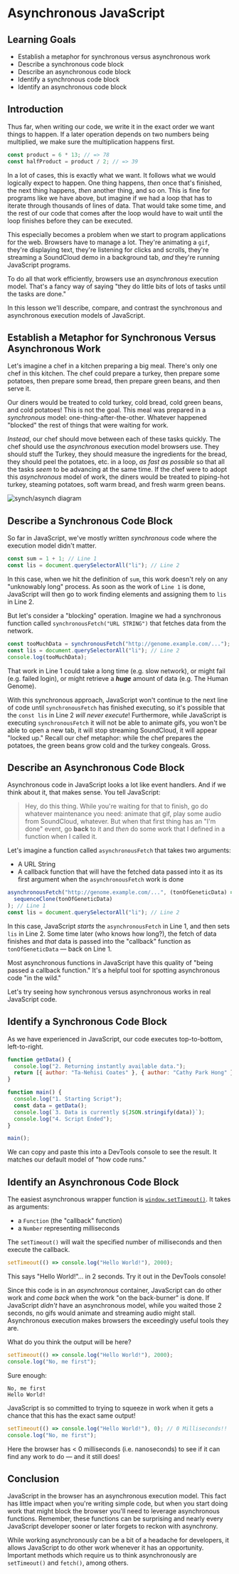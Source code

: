 # Asynchronous JavaScript

## Learning Goals

- Establish a metaphor for synchronous versus asynchronous work
- Describe a synchronous code block
- Describe an asynchronous code block
- Identify a synchronous code block
- Identify an asynchronous code block

## Introduction

Thus far, when writing our code, we write it in the exact order we want things
to happen. If a later operation depends on two numbers being multiplied, we make
sure the multiplication happens first.

```js
const product = 6 * 13; // => 78
const halfProduct = product / 2; // => 39
```

In a lot of cases, this is exactly what we want. It follows what we would
logically expect to happen. One thing happens, _then_ once that's finished, the
next thing happens, _then_ another thing, and so on. This is fine for programs
like we have above, but imagine if we had a loop that has to iterate through
thousands of lines of data. That would take some time, and the rest of our code
that comes after the loop would have to wait until the loop finishes before they
can be executed.

This especially becomes a problem when we start to program applications for the
web. Browsers have to manage a lot. They're animating a `gif`, they're
displaying text, they're listening for clicks and scrolls, they're streaming a
SoundCloud demo in a background tab, _and_ they're running JavaScript programs.

To do all that work efficiently, browsers use an _asynchronous_ execution model.
That's a fancy way of saying "they do little bits of lots of tasks until the
tasks are done."

In this lesson we'll describe, compare, and contrast the synchronous and
asynchronous execution models of JavaScript.

## Establish a Metaphor for Synchronous Versus Asynchronous Work

Let's imagine a chef in a kitchen preparing a big meal. There's only one chef in
this kitchen. The chef could prepare a turkey, then prepare some potatoes, then
prepare some bread, then prepare green beans, and then serve it.

Our diners would be treated to cold turkey, cold bread, cold green beans, and
cold potatoes! This is not the goal. This meal was prepared in a _synchronous_
model: one-thing-after-the-other. Whatever happened "blocked" the rest of things
that were waiting for work.

_Instead_, our chef should move between each of these tasks quickly. The chef
should use the _asynchronous_ execution model browsers use. They should stuff
the Turkey, they should measure the ingredients for the bread, they should peel
the potatoes, etc. in a loop, _as fast as possible_ so that all the tasks _seem_
to be advancing at the same time. If the chef were to adopt this _asynchronous_
model of work, the diners would be treated to piping-hot turkey, steaming
potatoes, soft warm bread, and fresh warm green beans.

![synch/asynch diagram](https://curriculum-content.s3.amazonaws.com/fewpjs/fewpjs-asynchrony/Image_42_AsynchronyIllustrations.png)

## Describe a Synchronous Code Block

So far in JavaScript, we've mostly written _synchronous_ code where the
execution model didn't matter.

```js
const sum = 1 + 1; // Line 1
const lis = document.querySelectorAll("li"); // Line 2
```

In this case, when we hit the definition of `sum`, this work doesn't rely on any
"unknowably long" process. As soon as the work of `Line 1` is done, JavaScript
will then go to work finding elements and assigning them to `lis` in Line 2.

But let's consider a "blocking" operation. Imagine we had a synchronous function
called `synchronousFetch("URL STRING")` that fetches data from the network.

```js
const tooMuchData = synchronousFetch("http://genome.example.com/..."); // Line 1
const lis = document.querySelectorAll("li"); // Line 2
console.log(tooMuchData);
```

That work in Line 1 could take a long time (e.g. slow network), or might fail
(e.g. failed login), or might retrieve a **_huge_** amount of data (e.g. The
Human Genome).

With this synchronous approach, JavaScript won't continue to the next line of
code until `synchronousFetch` has finished executing, so it's possible that the
`const lis` in Line 2 _will never execute_! Furthermore, while JavaScript is
executing `synchronousFetch` it will not be able to animate gifs, you won't be
able to open a new tab, it will stop streaming SoundCloud, it will appear
"locked up." Recall our chef metaphor: while the chef prepares the potatoes, the
green beans grow cold and the turkey congeals. Gross.

## Describe an Asynchronous Code Block

Asynchronous code in JavaScript looks a lot like event handlers. And if we think
about it, that makes sense. You tell JavaScript:

> Hey, do this thing. While you're waiting for that to finish, go do whatever
> maintenance you need: animate that gif, play some audio from SoundCloud,
> whatever. But when that first thing has an "I'm done" event, go **back** to it
> and _then_ do some work that I defined in a function when I called it.

Let's imagine a function called `asynchronousFetch` that takes two arguments:

- A URL String
- A callback function that will have the fetched data passed into it as its
  first argument when the `asynchronousFetch` work is done

```js
asynchronousFetch("http://genome.example.com/...", (tonOfGeneticData) =>
  sequenceClone(tonOfGeneticData)
); // Line 1
const lis = document.querySelectorAll("li"); // Line 2
```

In this case, JavaScript _starts_ the `asynchronousFetch` in Line 1, and then
sets `lis` in Line 2. Some time later (who knows how long?), the fetch of data
finishes and _that_ data is passed into the "callback" function as
`tonOfGeneticData` — back on Line 1.

Most asynchronous functions in JavaScript have this quality of "being passed a
callback function." It's a helpful tool for spotting asynchronous code "in the
wild."

Let's try seeing how synchronous versus asynchronous works in real JavaScript
code.

## Identify a Synchronous Code Block

As we have experienced in JavaScript, our code executes top-to-bottom,
left-to-right.

```js
function getData() {
  console.log("2. Returning instantly available data.");
  return [{ author: "Ta-Nehisi Coates" }, { author: "Cathy Park Hong" }];
}

function main() {
  console.log("1. Starting Script");
  const data = getData();
  console.log(`3. Data is currently ${JSON.stringify(data)}`);
  console.log("4. Script Ended");
}

main();
```

We can copy and paste this into a DevTools console to see the result. It matches
our default model of "how code runs."

## Identify an Asynchronous Code Block

The easiest asynchronous wrapper function is
[`window.setTimeout()`](https://www.w3schools.com/jsref/met_win_settimeout.asp).
It takes as arguments:

- a `Function` (the "callback" function)
- a `Number` representing milliseconds

The `setTimeout()` will wait the specified number of milliseconds and then
execute the callback.

```js
setTimeout(() => console.log("Hello World!"), 2000);
```

This says "Hello World!"... in 2 seconds. Try it out in the DevTools console!

Since this code is in an _asynchronous_ container, JavaScript can do other work
and _come back_ when the work "on the back-burner" is done. If JavaScript
_didn't_ have an asynchronous model, while you waited those 2 seconds, no gifs
would animate and streaming audio might stall. Asynchronous execution makes
browsers the exceedingly useful tools they are.

What do you think the output will be here?

```js
setTimeout(() => console.log("Hello World!"), 2000);
console.log("No, me first");
```

Sure enough:

```text
No, me first
Hello World!
```

JavaScript is so committed to trying to squeeze in work when it gets a chance
that this has the exact same output!

```js
setTimeout(() => console.log("Hello World!"), 0); // 0 Milliseconds!!
console.log("No, me first");
```

Here the browser has < 0 milliseconds (i.e. nanoseconds) to see if it can find
any work to do — and it still does!

## Conclusion

JavaScript in the browser has an asynchronous execution model. This fact has
little impact when you're writing simple code, but when you start doing work
that might block the browser you'll need to leverage asynchronous functions.
Remember, these functions can be surprising and nearly every JavaScript
developer sooner or later forgets to reckon with asynchrony.

While working asynchronously can be a bit of a headache for developers, it
allows JavaScript to do other work whenever it has an opportunity. Important
methods which require us to think asynchronously are `setTimeout()` and
`fetch()`, among others.

